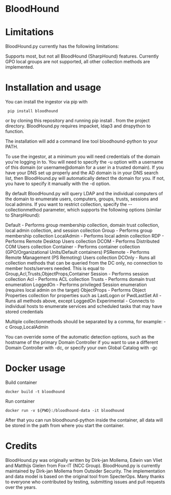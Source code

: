# BloodHound
# Limitations

BloodHound.py currently has the following limitations:

Supports most, but not all BloodHound (SharpHound) features. Currently GPO local groups are not supported, all other collection methods are implemented.

# Installation and usage

You can install the ingestor via pip with 
    
     pip install bloodhound
or by cloning this repository and running pip install . from the project directory. BloodHound.py requires impacket, ldap3 and dnspython to function.

The installation will add a command line tool bloodhound-python to your PATH.

To use the ingestor, at a minimum you will need credentials of the domain you're logging in to. You will need to specify the -u option with a username of this domain (or username@domain for a user in a trusted domain). If you have your DNS set up properly and the AD domain is in your DNS search list, then BloodHound.py will automatically detect the domain for you. If not, you have to specify it manually with the -d option.

By default BloodHound.py will query LDAP and the individual computers of the domain to enumerate users, computers, groups, trusts, sessions and local admins. If you want to restrict collection, specify the --collectionmethod parameter, which supports the following options (similar to SharpHound):

Default - Performs group membership collection, domain trust collection, local admin collection, and session collection
Group - Performs group membership collection
 LocalAdmin - Performs local admin collection
RDP - Performs Remote Desktop Users collection
DCOM - Performs Distributed COM Users collection
Container - Performs container collection (GPO/Organizational Units/Default containers)
PSRemote - Performs Remote Management (PS Remoting) Users collection
DCOnly - Runs all collection methods that can be queried from the DC only, no connection to member hosts/servers needed. This is equal to Group,Acl,Trusts,ObjectProps,Container
Session - Performs session collection
Acl - Performs ACL collection
Trusts - Performs domain trust enumeration
LoggedOn - Performs privileged Session enumeration (requires local admin on the target)
ObjectProps - Performs Object Properties collection for properties such as LastLogon or PwdLastSet
All - Runs all methods above, except LoggedOn
Experimental - Connects to individual hosts to enumerate services and scheduled tasks that may have stored credentials

Multiple collectionmethods should be separated by a comma, for example: -c Group,LocalAdmin

You can override some of the automatic detection options, such as the hostname of the primary Domain Controller if you want to use a different Domain Controller with -dc, or specify your own Global Catalog with -gc
# Docker usage
Build container

    docker build -t bloodhound         

Run container

    docker run -v ${PWD}:/bloodhound-data -it bloodhound

After that you can run bloodhound-python inside the container, all data will be stored in the path from where you start the container.
# Credits
BloodHound.py was originally written by Dirk-jan Mollema, Edwin van Vliet and Matthijs Gielen from Fox-IT (NCC Group). BloodHound.py is currently maintained by Dirk-jan Mollema from Outsider Security. The implementation and data model is based on the original tool from SpecterOps. Many thanks to everyone who contributed by testing, submitting issues and pull requests over the years.
